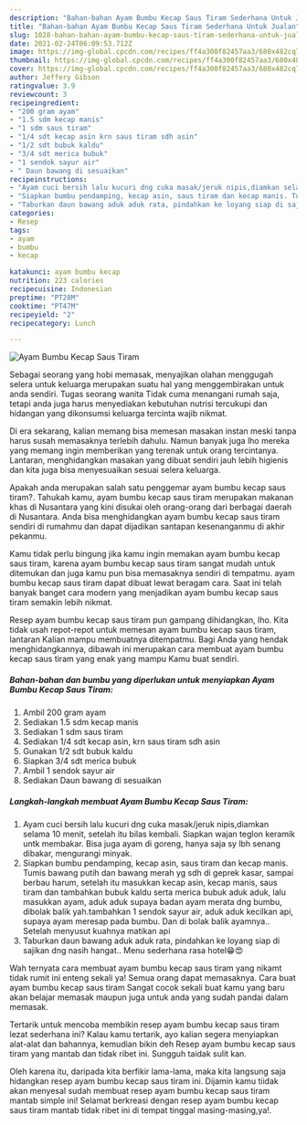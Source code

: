 ```yaml
---
description: "Bahan-bahan Ayam Bumbu Kecap Saus Tiram Sederhana Untuk Jualan"
title: "Bahan-bahan Ayam Bumbu Kecap Saus Tiram Sederhana Untuk Jualan"
slug: 1028-bahan-bahan-ayam-bumbu-kecap-saus-tiram-sederhana-untuk-jualan
date: 2021-02-24T06:09:53.712Z
image: https://img-global.cpcdn.com/recipes/ff4a300f82457aa3/680x482cq70/ayam-bumbu-kecap-saus-tiram-foto-resep-utama.jpg
thumbnail: https://img-global.cpcdn.com/recipes/ff4a300f82457aa3/680x482cq70/ayam-bumbu-kecap-saus-tiram-foto-resep-utama.jpg
cover: https://img-global.cpcdn.com/recipes/ff4a300f82457aa3/680x482cq70/ayam-bumbu-kecap-saus-tiram-foto-resep-utama.jpg
author: Jeffery Gibson
ratingvalue: 3.9
reviewcount: 3
recipeingredient:
- "200 gram ayam"
- "1.5 sdm kecap manis"
- "1 sdm saus tiram"
- "1/4 sdt kecap asin krn saus tiram sdh asin"
- "1/2 sdt bubuk kaldu"
- "3/4 sdt merica bubuk"
- "1 sendok sayur air"
- " Daun bawang di sesuaikan"
recipeinstructions:
- "Ayam cuci bersih lalu kucuri dng cuka masak/jeruk nipis,diamkan selama 10 menit, setelah itu bilas kembali. Siapkan wajan teglon keramik untk membakar. Bisa juga ayam di goreng, hanya saja sy lbh senang dibakar, mengurangi minyak."
- "Siapkan bumbu pendamping, kecap asin, saus tiram dan kecap manis. Tumis bawang putih dan bawang merah yg sdh di geprek kasar, sampai berbau harum, setelah itu masukkan kecap asin, kecap manis, saus tiram dan tambahkan bubuk kaldu serta merica bubuk aduk aduk, lalu masukkan ayam, aduk aduk supaya badan ayam merata dng bumbu, dibolak balik yah.tambahkan 1 sendok sayur air, aduk aduk kecilkan api, supaya ayam meresap pada bumbu. Dan di bolak balik ayamnya.. Setelah menyusut kuahnya matikan api"
- "Taburkan daun bawang aduk aduk rata, pindahkan ke loyang siap di sajikan dng nasih hangat.. Menu sederhana rasa hotel😁😍"
categories:
- Resep
tags:
- ayam
- bumbu
- kecap

katakunci: ayam bumbu kecap 
nutrition: 223 calories
recipecuisine: Indonesian
preptime: "PT28M"
cooktime: "PT47M"
recipeyield: "2"
recipecategory: Lunch

---
```



![Ayam Bumbu Kecap Saus Tiram](https://img-global.cpcdn.com/recipes/ff4a300f82457aa3/680x482cq70/ayam-bumbu-kecap-saus-tiram-foto-resep-utama.jpg)

Sebagai seorang yang hobi memasak, menyajikan olahan menggugah selera untuk keluarga merupakan suatu hal yang menggembirakan untuk anda sendiri. Tugas seorang  wanita Tidak cuma menangani rumah saja, tetapi anda juga harus menyediakan kebutuhan nutrisi tercukupi dan hidangan yang dikonsumsi keluarga tercinta wajib nikmat.

Di era  sekarang, kalian memang bisa memesan masakan instan meski tanpa harus susah memasaknya terlebih dahulu. Namun banyak juga lho mereka yang memang ingin memberikan yang terenak untuk orang tercintanya. Lantaran, menghidangkan masakan yang dibuat sendiri jauh lebih higienis dan kita juga bisa menyesuaikan sesuai selera keluarga. 



Apakah anda merupakan salah satu penggemar ayam bumbu kecap saus tiram?. Tahukah kamu, ayam bumbu kecap saus tiram merupakan makanan khas di Nusantara yang kini disukai oleh orang-orang dari berbagai daerah di Nusantara. Anda bisa menghidangkan ayam bumbu kecap saus tiram sendiri di rumahmu dan dapat dijadikan santapan kesenanganmu di akhir pekanmu.

Kamu tidak perlu bingung jika kamu ingin memakan ayam bumbu kecap saus tiram, karena ayam bumbu kecap saus tiram sangat mudah untuk ditemukan dan juga kamu pun bisa memasaknya sendiri di tempatmu. ayam bumbu kecap saus tiram dapat dibuat lewat beragam cara. Saat ini telah banyak banget cara modern yang menjadikan ayam bumbu kecap saus tiram semakin lebih nikmat.

Resep ayam bumbu kecap saus tiram pun gampang dihidangkan, lho. Kita tidak usah repot-repot untuk memesan ayam bumbu kecap saus tiram, lantaran Kalian mampu membuatnya ditempatmu. Bagi Anda yang hendak menghidangkannya, dibawah ini merupakan cara membuat ayam bumbu kecap saus tiram yang enak yang mampu Kamu buat sendiri.

<!--inarticleads1-->

##### Bahan-bahan dan bumbu yang diperlukan untuk menyiapkan Ayam Bumbu Kecap Saus Tiram:

1. Ambil 200 gram ayam
1. Sediakan 1.5 sdm kecap manis
1. Sediakan 1 sdm saus tiram
1. Sediakan 1/4 sdt kecap asin, krn saus tiram sdh asin
1. Gunakan 1/2 sdt bubuk kaldu
1. Siapkan 3/4 sdt merica bubuk
1. Ambil 1 sendok sayur air
1. Sediakan  Daun bawang di sesuaikan




<!--inarticleads2-->

##### Langkah-langkah membuat Ayam Bumbu Kecap Saus Tiram:

1. Ayam cuci bersih lalu kucuri dng cuka masak/jeruk nipis,diamkan selama 10 menit, setelah itu bilas kembali. Siapkan wajan teglon keramik untk membakar. Bisa juga ayam di goreng, hanya saja sy lbh senang dibakar, mengurangi minyak.
1. Siapkan bumbu pendamping, kecap asin, saus tiram dan kecap manis. Tumis bawang putih dan bawang merah yg sdh di geprek kasar, sampai berbau harum, setelah itu masukkan kecap asin, kecap manis, saus tiram dan tambahkan bubuk kaldu serta merica bubuk aduk aduk, lalu masukkan ayam, aduk aduk supaya badan ayam merata dng bumbu, dibolak balik yah.tambahkan 1 sendok sayur air, aduk aduk kecilkan api, supaya ayam meresap pada bumbu. Dan di bolak balik ayamnya.. Setelah menyusut kuahnya matikan api
1. Taburkan daun bawang aduk aduk rata, pindahkan ke loyang siap di sajikan dng nasih hangat.. Menu sederhana rasa hotel😁😍




Wah ternyata cara membuat ayam bumbu kecap saus tiram yang nikamt tidak rumit ini enteng sekali ya! Semua orang dapat memasaknya. Cara buat ayam bumbu kecap saus tiram Sangat cocok sekali buat kamu yang baru akan belajar memasak maupun juga untuk anda yang sudah pandai dalam memasak.

Tertarik untuk mencoba membikin resep ayam bumbu kecap saus tiram lezat sederhana ini? Kalau kamu tertarik, ayo kalian segera menyiapkan alat-alat dan bahannya, kemudian bikin deh Resep ayam bumbu kecap saus tiram yang mantab dan tidak ribet ini. Sungguh taidak sulit kan. 

Oleh karena itu, daripada kita berfikir lama-lama, maka kita langsung saja hidangkan resep ayam bumbu kecap saus tiram ini. Dijamin kamu tiidak akan menyesal sudah membuat resep ayam bumbu kecap saus tiram mantab simple ini! Selamat berkreasi dengan resep ayam bumbu kecap saus tiram mantab tidak ribet ini di tempat tinggal masing-masing,ya!.

